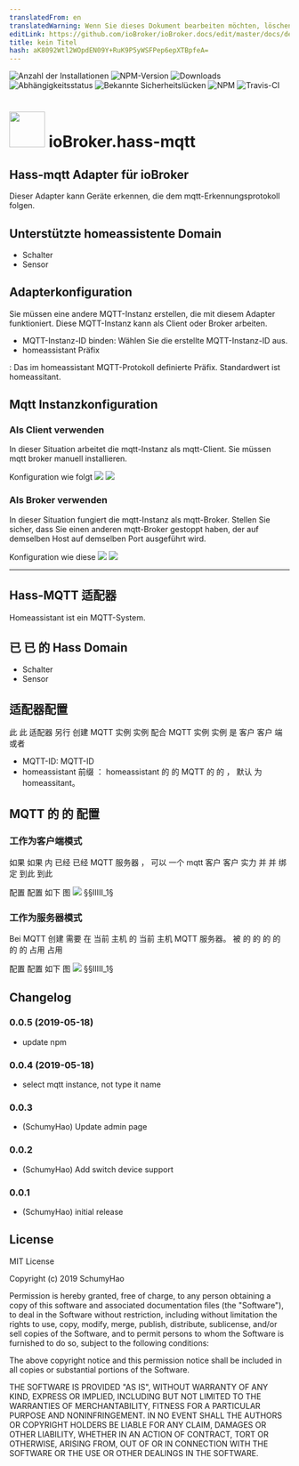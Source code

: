 ```yaml
---
translatedFrom: en
translatedWarning: Wenn Sie dieses Dokument bearbeiten möchten, löschen Sie bitte das Feld "translationsFrom". Andernfalls wird dieses Dokument automatisch erneut übersetzt
editLink: https://github.com/ioBroker/ioBroker.docs/edit/master/docs/de/adapterref/iobroker.hass-mqtt/README.md
title: kein Titel
hash: aK8092Wtl2WOpdEN09Y+RuK9P5yWSFPep6epXTBpfeA=
---
```

![Anzahl der Installationen](http://iobroker.live/badges/hass-mqtt-stable.svg)
![NPM-Version](http://img.shields.io/npm/v/iobroker.hass-mqtt.svg)
![Downloads](https://img.shields.io/npm/dm/iobroker.hass-mqtt.svg)
![Abhängigkeitsstatus](https://img.shields.io/david/smarthomefans/iobroker.hass-mqtt.svg)
![Bekannte Sicherheitslücken](https://snyk.io/test/github/smarthomefans/ioBroker.hass-mqtt/badge.svg)
![NPM](https://nodei.co/npm/iobroker.hass-mqtt.png?downloads=true)
![Travis-CI](http://img.shields.io/travis/smarthomefans/ioBroker.hass-mqtt/master.svg)

<h1><img src="admin/hass-mqtt.png" width="64"/> ioBroker.hass-mqtt </h1>

## Hass-mqtt Adapter für ioBroker
Dieser Adapter kann Geräte erkennen, die dem mqtt-Erkennungsprotokoll folgen.

## Unterstützte homeassistente Domain
- Schalter
- Sensor

## Adapterkonfiguration
Sie müssen eine andere MQTT-Instanz erstellen, die mit diesem Adapter funktioniert. Diese MQTT-Instanz kann als Client oder Broker arbeiten.

- MQTT-Instanz-ID binden: Wählen Sie die erstellte MQTT-Instanz-ID aus.
- homeassistant Präfix

: Das im homeassistant MQTT-Protokoll definierte Präfix. Standardwert ist homeassitant.

## Mqtt Instanzkonfiguration
### Als Client verwenden
In dieser Situation arbeitet die mqtt-Instanz als mqtt-Client.
Sie müssen mqtt broker manuell installieren.

Konfiguration wie folgt ![](doc/img/en/client_connection.png) ![](../../../en/adapterref/iobroker.hass-mqtt/doc/img/en/client_mqtt.png)

### Als Broker verwenden
In dieser Situation fungiert die mqtt-Instanz als mqtt-Broker.
Stellen Sie sicher, dass Sie einen anderen mqtt-Broker gestoppt haben, der auf demselben Host auf demselben Port ausgeführt wird.

Konfiguration wie diese ![](doc/img/en/broker_connection.png) ![](../../../en/adapterref/iobroker.hass-mqtt/doc/img/en/broker_mqtt.png)

----

## Hass-MQTT 适配器
Homeassistant ist ein MQTT-System.

## 已 已 的 Hass Domain
- Schalter
- Sensor

## 适配器配置
此 此 适配器 另行 创建 MQTT 实例 实例 配合 MQTT 实例 实例 是 客户 客户 端 或者

- MQTT-ID: MQTT-ID
- homeassistant 前缀 ： homeassistant 的 的 MQTT 的 的 ， 默认 为 homeassitant。

## MQTT 的 的 配置
### 工作为客户端模式
如果 如果 内 已经 已经 MQTT 服务器 ， 可以 一个 mqtt 客户 客户 实力 并 并 绑定 到此 到此

配置 配置 如下 图 ![](../../../en/adapterref/iobroker.hass-mqtt/doc/img/zh-cn/client_connection.png) §§IIIII_1§

### 工作为服务器模式
Bei MQTT 创建 需要 在 当前 主机 的 当前 主机 MQTT 服务器。 被 的 的 的 的 的 的 占用 占用

配置 配置 如下 图 ![](../../../en/adapterref/iobroker.hass-mqtt/doc/img/zh-cn/broker_connection.png) §§IIIII_1§

## Changelog
### 0.0.5 (2019-05-18)
* update npm

### 0.0.4 (2019-05-18)
* select mqtt instance, not type it name

### 0.0.3
* (SchumyHao) Update admin page

### 0.0.2
* (SchumyHao) Add switch device support

### 0.0.1
* (SchumyHao) initial release

## License
MIT License

Copyright (c) 2019 SchumyHao

Permission is hereby granted, free of charge, to any person obtaining a copy
of this software and associated documentation files (the "Software"), to deal
in the Software without restriction, including without limitation the rights
to use, copy, modify, merge, publish, distribute, sublicense, and/or sell
copies of the Software, and to permit persons to whom the Software is
furnished to do so, subject to the following conditions:

The above copyright notice and this permission notice shall be included in all
copies or substantial portions of the Software.

THE SOFTWARE IS PROVIDED "AS IS", WITHOUT WARRANTY OF ANY KIND, EXPRESS OR
IMPLIED, INCLUDING BUT NOT LIMITED TO THE WARRANTIES OF MERCHANTABILITY,
FITNESS FOR A PARTICULAR PURPOSE AND NONINFRINGEMENT. IN NO EVENT SHALL THE
AUTHORS OR COPYRIGHT HOLDERS BE LIABLE FOR ANY CLAIM, DAMAGES OR OTHER
LIABILITY, WHETHER IN AN ACTION OF CONTRACT, TORT OR OTHERWISE, ARISING FROM,
OUT OF OR IN CONNECTION WITH THE SOFTWARE OR THE USE OR OTHER DEALINGS IN THE
SOFTWARE.